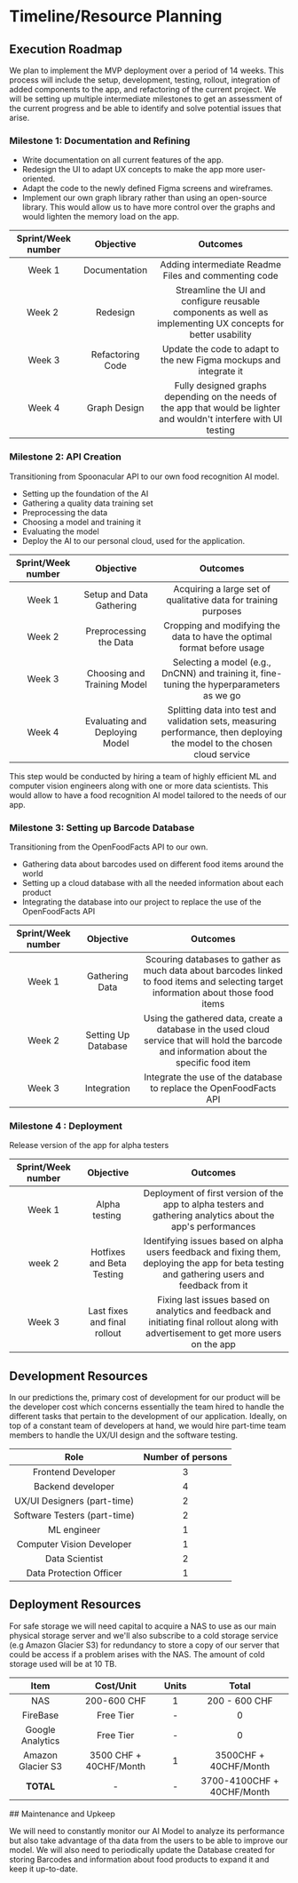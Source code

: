 # Timeline/Resource Planning

## Execution Roadmap

We plan to implement the MVP deployment over a period of 14 weeks. This process will include the setup, development, testing, rollout, integration of added components to the app, and refactoring of the current project. We will be setting up multiple intermediate milestones to get an assessment of the current progress and be able to identify and solve potential issues that arise.



### Milestone 1: Documentation and Refining

- Write documentation on all current features of the app.
- Redesign the UI to adapt UX concepts to make the app more user-oriented.
- Adapt the code to the newly defined Figma screens and wireframes.
- Implement our own graph library rather than using an open-source library. This would allow us to have more control over the graphs and would lighten the memory load on the app.

|Sprint/Week number | Objective  | Outcomes    |
| :---------------: | :--------: | :---------: |
|Week 1 | Documentation | Adding intermediate Readme Files and commenting code|
|Week 2 | Redesign | Streamline the UI and configure reusable components as well as implementing UX concepts for better usability|
|Week 3 | Refactoring Code| Update the code to adapt to the new Figma mockups and integrate it|
|Week 4 | Graph Design | Fully designed graphs depending on the needs of the app that would be lighter and wouldn't interfere with UI testing |

### Milestone 2: API Creation
Transitioning from Spoonacular API to our own food recognition AI model.

- Setting up the foundation of the AI
- Gathering a quality data training set
- Preprocessing the data
- Choosing a model and training it
- Evaluating the model
- Deploy the AI to our personal cloud, used for the application.

|Sprint/Week number | Objective  | Outcomes    |
| :---------------: | :--------: | :---------------: |
| Week 1             | Setup and Data Gathering      | Acquiring a large set of qualitative data for training purposes                       |
| Week 2             | Preprocessing the Data        | Cropping and modifying the data to have the optimal format before usage               |
| Week 3             | Choosing and Training Model   | Selecting a model (e.g., DnCNN) and training it, fine-tuning the hyperparameters as we go |
| Week 4             | Evaluating and Deploying Model | Splitting data into test and validation sets, measuring performance, then deploying the model to the chosen cloud service |



This step would be conducted by hiring a team of highly efficient ML and computer vision engineers along with one or more data scientists. This would allow to have a food recognition AI model tailored to the needs of our app.

### Milestone 3: Setting up Barcode Database
Transitioning from the OpenFoodFacts API to our own.

- Gathering data about barcodes used on different food items around the world
- Setting up a cloud database with all the needed information about each product
- Integrating the database into our project to replace the use of the OpenFoodFacts API


|Sprint/Week number | Objective  | Outcomes    |
| :---------------: | :--------: | :---------: |
|Week 1| Gathering Data| Scouring databases to gather as much data about barcodes linked to food items and selecting target information about those food items|
|Week 2| Setting Up Database | Using the gathered data, create a database in the used cloud service that will hold the barcode and information about the specific food item|
|Week 3| Integration | Integrate the use of the database to replace the OpenFoodFacts API|

### Milestone 4 : Deployment
Release version of the app for alpha testers

|Sprint/Week number | Objective  | Outcomes    |
| :---------------: | :--------: | :---------: |
|Week 1| Alpha testing | Deployment of first version of the app to alpha testers and gathering analytics about the app's performances|
|week 2| Hotfixes and Beta Testing | Identifying issues based on alpha users feedback and fixing them, deploying the app for beta testing and gathering users and feedback from it|
|Week 3| Last fixes and final rollout | Fixing last issues based on analytics and feedback and initiating final rollout along with advertisement to get more users on the app| 

## Development Resources

In our predictions the, primary cost of development for our product will be the developer cost which concerns essentially the team hired to handle the different tasks that pertain to the development of our application. Ideally, on top of a constant team of developers at hand, we would hire part-time team members to handle the UX/UI design and the software testing.

<div align = "center">

|Role           | Number of persons |
| :-----------: | :---------------: | 
| Frontend Developer | 3 | 
| Backend developer | 4 |
| UX/UI Designers (part-time) | 2 | 
| Software Testers (part-time) | 2 | 
| ML engineer | 1 | 
| Computer Vision Developer | 1 |
| Data Scientist | 2 |
| Data Protection Officer | 1 |
</div>

## Deployment Resources

For safe storage we will need capital to acquire a NAS to use as our main physical storage server and we'll also subscribe to a cold storage service (e.g Amazon Glacier S3) for redundancy to store a copy of our server that could be access if a problem arises with the NAS. The amount of cold storage used will be at 10 TB.

<div align="center">

| Item | Cost/Unit | Units | Total |
| :--: | :-------: | :---: | :---: |
| NAS | 200-600 CHF | 1 | 200 - 600 CHF |
| FireBase | Free Tier | - | 0 |
| Google Analytics | Free Tier | - | 0 | 
| Amazon Glacier S3 | 3500 CHF + 40CHF/Month | 1 | 3500CHF + 40CHF/Month |
| **TOTAL** | - | - | 3700-4100CHF + 40CHF/Month | 

</div>
## Maintenance and Upkeep

We will need to constantly monitor our AI Model to analyze its performance but also take advantage of tha data from the users to be able to improve our model. We will also need to periodically update the Database created for storing Barcodes and information about food products to expand it and keep it up-to-date. 






